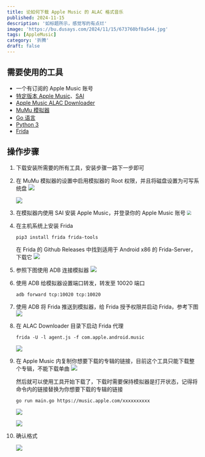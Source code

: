 ```yaml
---
title: 论如何下载 Apple Music 的 ALAC 格式音乐
published: 2024-11-15
description: '如标题所示，感觉写的有点烂'
image: 'https://bu.dusays.com/2024/11/15/673760bf8a544.jpg'
tags: [AppleMusic]
category: '折腾'
draft: false 
---
```


## 需要使用的工具

- 一个有订阅的 Apple Music 账号
- [特定版本 Apple Music](https://www.apkmirror.com/apk/apple/apple-music/apple-music-3-6-0-beta-release/apple-music-3-6-0-beta-4-android-apk-download/)、[SAI](https://f-droid.org/pt_BR/packages/com.aefyr.sai.fdroid/。)
- [Apple Music ALAC Downloader](https://github.com/alacleaker/apple-music-alac-downloader)
- [MuMu 模拟器](https://mumu.163.com/)
- [Go 语言](https://go.dev/dl/)
- [Python 3](https://python.org)
- [Frida](https://github.com/frida/frida/releases)

## 操作步骤

1. 下载安装所需要的所有工具，安装步骤一路下一步即可

2. 在 MuMu 模拟器的设置中启用模拟器的 Root 权限，并且将磁盘设置为可写系统盘
   ![](https://bu.dusays.com/2024/11/15/67375f93c7066.webp)


   ![](https://bu.dusays.com/2024/11/15/67375f93c40c6.webp)

3. 在模拟器内使用 SAI 安装 Apple Music，并登录你的 Apple Music 账号
   <img src="https://bu.dusays.com/2024/11/15/67375f93c9515.webp" style="zoom: 67%;" />

4. 在主机系统上安装 Frida

   ```
   pip3 install frida frida-tools
   ```

   在 Frida 的 Github Releases 中找到适用于 Android x86 的 Frida-Server，下载它
   ![](https://bu.dusays.com/2024/11/15/67375fde0ccf4.webp)

5. 参照下图使用 ADB 连接模拟器
   ![](https://bu.dusays.com/2024/11/15/67375f93bc6f1.webp)

6. 使用 ADB 给模拟器设置端口转发，转发至 10020 端口

   ```
   adb forward tcp:10020 tcp:10020
   ```

7. 使用 ADB 将 Frida 推送到模拟器，给 Frida 授予权限并启动 Frida，参考下图
   ![](https://bu.dusays.com/2024/11/15/67375f93cfa8e.webp)

8. 在 ALAC Downloader 目录下启动 Frida 代理

   ```
   frida -U -l agent.js -f com.apple.android.music
   ```

   ![](https://bu.dusays.com/2024/11/15/67375f94a7f9a.webp)

9. 在 Apple Music 内复制你想要下载的专辑的链接，目前这个工具只能下载整个专辑，不能下载单曲
   ![](https://bu.dusays.com/2024/11/15/67375f94a87e3.webp)

   然后就可以使用工具开始下载了，下载时需要保持模拟器是打开状态，记得将命令内的链接替换为你想要下载的专辑的链接

   ```
   go run main.go https://music.apple.com/xxxxxxxxxx
   ```

   ![](https://bu.dusays.com/2024/11/15/67375f94ab49c.webp)

   ![](https://bu.dusays.com/2024/11/15/67375f94bac1a.webp)

10. 确认格式

    ![](https://bu.dusays.com/2024/11/15/67375f94b79c3.webp)
